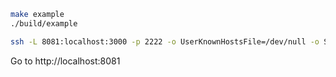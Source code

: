 ```bash
make example
./build/example
```

```bash
ssh -L 8081:localhost:3000 -p 2222 -o UserKnownHostsFile=/dev/null -o StrictHostKeyChecking=no -N localhost
```

Go to http://localhost:8081

